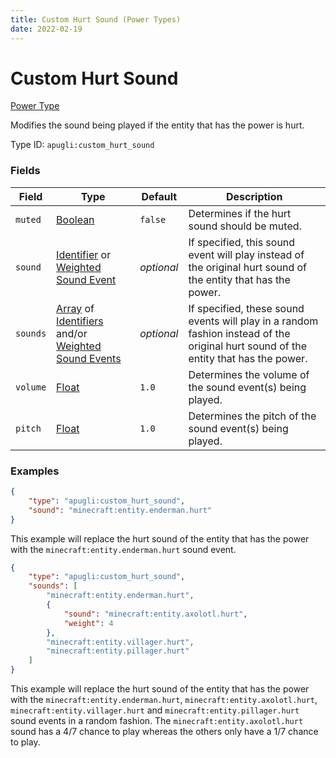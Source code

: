 ```yaml
---
title: Custom Hurt Sound (Power Types)
date: 2022-02-19
---
```


# Custom Hurt Sound

[Power Type](../power_types.md)

Modifies the sound being played if the entity that has the power is hurt.

Type ID: `apugli:custom_hurt_sound`


### Fields

Field | Type | Default | Description
------|------|---------|------------
`muted` | [Boolean](https://origins.readthedocs.io/en/latest/types/data_types/boolean/) | `false` | Determines if the hurt sound should be muted.
`sound` | [Identifier](https://origins.readthedocs.io/en/latest/types/data_types/identifier/) or [Weighted Sound Event](../data_types/weighted_sound_event.md) | *optional* | If specified, this sound event will play instead of the original hurt sound of the entity that has the power.
`sounds` | [Array](https://origins.readthedocs.io/en/latest/types/data_types/array/) of [Identifiers](https://origins.readthedocs.io/en/latest/types/data_types/identifier/) and/or [Weighted Sound Events](../data_types/weighted_sound_event.md) | *optional* | If specified, these sound events will play in a random fashion instead of the original hurt sound of the entity that has the power.
`volume` | [Float](https://origins.readthedocs.io/en/latest/types/data_types/float/) | `1.0` | Determines the volume of the sound event(s) being played.
`pitch` | [Float](https://origins.readthedocs.io/en/latest/types/data_types/float/) | `1.0` | Determines the pitch of the sound event(s) being played.


### Examples

```json
{
    "type": "apugli:custom_hurt_sound",
    "sound": "minecraft:entity.enderman.hurt"
}
```

This example will replace the hurt sound of the entity that has the power with the `minecraft:entity.enderman.hurt` sound event.
<br>

```json
{
    "type": "apugli:custom_hurt_sound",
    "sounds": [
        "minecraft:entity.enderman.hurt",
        {
            "sound": "minecraft:entity.axolotl.hurt",
            "weight": 4
        },
        "minecraft:entity.villager.hurt",
        "minecraft:entity.pillager.hurt"
    ]
}
```

This example will replace the hurt sound of the entity that has the power with the `minecraft:entity.enderman.hurt`, `minecraft:entity.axolotl.hurt`, `minecraft:entity.villager.hurt` and `minecraft:entity.pillager.hurt` sound events in a random fashion. The `minecraft:entity.axolotl.hurt` sound has a 4/7 chance to play whereas the others only have a 1/7 chance to play.
